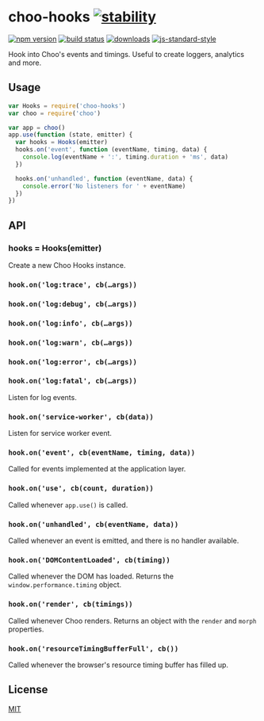 # choo-hooks [![stability][0]][1]
[![npm version][2]][3] [![build status][4]][5]
[![downloads][8]][9] [![js-standard-style][10]][11]

Hook into Choo's events and timings. Useful to create loggers, analytics and
more.

## Usage
```js
var Hooks = require('choo-hooks')
var choo = require('choo')

var app = choo()
app.use(function (state, emitter) {
  var hooks = Hooks(emitter)
  hooks.on('event', function (eventName, timing, data) {
    console.log(eventName + ':', timing.duration + 'ms', data)
  })

  hooks.on('unhandled', function (eventName, data) {
    console.error('No listeners for ' + eventName)
  })
})
```

## API
### hooks = Hooks(emitter)
Create a new Choo Hooks instance.

### `hook.on('log:trace', cb(…args))`
### `hook.on('log:debug', cb(…args))`
### `hook.on('log:info', cb(…args))`
### `hook.on('log:warn', cb(…args))`
### `hook.on('log:error', cb(…args))`
### `hook.on('log:fatal', cb(…args))`
Listen for log events.

### `hook.on('service-worker', cb(data))`
Listen for service worker event.

### `hook.on('event', cb(eventName, timing, data))`
Called for events implemented at the application layer.

### `hook.on('use', cb(count, duration))`
Called whenever `app.use()` is called.

### `hook.on('unhandled', cb(eventName, data))`
Called whenever an event is emitted, and there is no handler available.

### `hook.on('DOMContentLoaded', cb(timing))`
Called whenever the DOM has loaded. Returns the `window.performance.timing`
object.

### `hook.on('render', cb(timings))`
Called whenever Choo renders. Returns an object with the `render` and `morph`
properties.

### `hook.on('resourceTimingBufferFull', cb())`
Called whenever the browser's resource timing buffer has filled up.

## License
[MIT](https://tldrlegal.com/license/mit-license)

[0]: https://img.shields.io/badge/stability-experimental-orange.svg?style=flat-square
[1]: https://nodejs.org/api/documentation.html#documentation_stability_index
[2]: https://img.shields.io/npm/v/choo-hooks.svg?style=flat-square
[3]: https://npmjs.org/package/choo-hooks
[4]: https://img.shields.io/travis/choojs/choo-hooks/master.svg?style=flat-square
[5]: https://travis-ci.org/choojs/choo-hooks
[6]: https://img.shields.io/codecov/c/github/choojs/choo-hooks/master.svg?style=flat-square
[7]: https://codecov.io/github/choojs/choo-hooks
[8]: http://img.shields.io/npm/dm/choo-hooks.svg?style=flat-square
[9]: https://npmjs.org/package/choo-hooks
[10]: https://img.shields.io/badge/code%20style-standard-brightgreen.svg?style=flat-square
[11]: https://github.com/feross/standard
